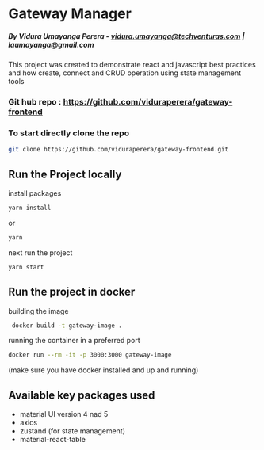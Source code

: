 # Gateway Manager

##### _By Vidura Umayanga Perera - vidura.umayanga@techventuras.com | laumayanga@gmail.com_

This project was created to demonstrate react and javascript best practices and how create, connect and CRUD operation using state management tools 

### Git hub repo : https://github.com/viduraperera/gateway-frontend

### To start directly clone the repo

```sh
git clone https://github.com/viduraperera/gateway-frontend.git
```

## Run the Project locally

install packages
```sh
yarn install
```
or 

```sh
yarn
```
next run the project

```sh
yarn start
```

## Run the project in docker

building the image

```sh
 docker build -t gateway-image .
```
running the container in a preferred port

```sh
docker run --rm -it -p 3000:3000 gateway-image
```

(make sure you have docker installed and up and running)

## Available key packages used  

- material UI version 4 nad 5
- axios
- zustand (for state management)
- material-react-table

